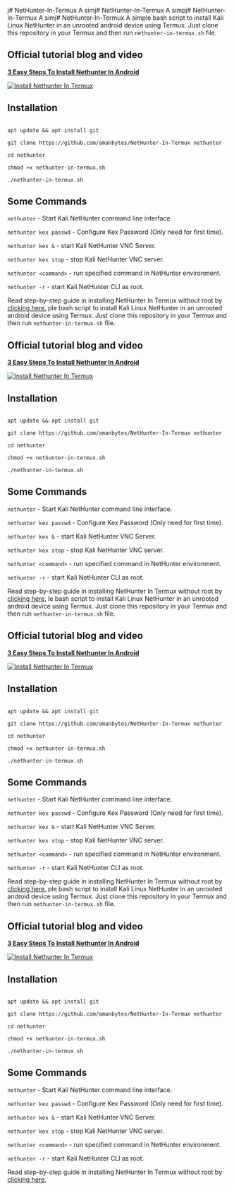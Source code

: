 j# NetHunter-In-Termux
A simj# NetHunter-In-Termux
A simpj# NetHunter-In-Termux
A simj# NetHunter-In-Termux
A simple bash script to install Kali Linux NetHunter in an unrooted android device using Termux. Just clone this repository in your Termux and then run ``` nethunter-in-termux.sh ``` file.

## Official tutorial blog and video

[**3 Easy Steps To Install Nethunter In Android**](https://amanbytes.com/install-kali-nethunter-in-android/)


[![Install Nethunter In Termux](https://img.youtube.com/vi/hwVwApYxbVw/0.jpg)](http://www.youtube.com/watch?v=hwVwApYxbVw)

## Installation

```

apt update && apt install git

git clone https://github.com/amanbytes/NetHunter-In-Termux nethunter

cd nethunter

chmod +x nethunter-in-termux.sh

./nethunter-in-termux.sh

```
## Some Commands

```nethunter``` - Start  Kali NetHunter command line interface.

```nethunter kex passwd``` - Configure Kex Password (Only need for first time).

```nethunter kex &``` - start Kali NetHunter VNC Server.

```nethunter kex stop``` - stop Kali NetHunter VNC server.

```nethunter <command>``` - run specified command in NetHunter environment.

```nethunter -r``` - start Kali NetHunter CLI as root.


Read step-by-step guide in installing NetHunter In Termux without root by [clicking here.](https://amanbytes.com/install-kali-nethunter-in-android/)
ple bash script to install Kali Linux NetHunter in an unrooted android device using Termux. Just clone this repository in your Termux and then run ``` nethunter-in-termux.sh ``` file.

## Official tutorial blog and video

[**3 Easy Steps To Install Nethunter In Android**](https://amanbytes.com/install-kali-nethunter-in-android/)


[![Install Nethunter In Termux](https://img.youtube.com/vi/hwVwApYxbVw/0.jpg)](http://www.youtube.com/watch?v=hwVwApYxbVw)

## Installation

```

apt update && apt install git

git clone https://github.com/amanbytes/NetHunter-In-Termux nethunter

cd nethunter

chmod +x nethunter-in-termux.sh

./nethunter-in-termux.sh

```
## Some Commands

```nethunter``` - Start  Kali NetHunter command line interface.

```nethunter kex passwd``` - Configure Kex Password (Only need for first time).

```nethunter kex &``` - start Kali NetHunter VNC Server.

```nethunter kex stop``` - stop Kali NetHunter VNC server.

```nethunter <command>``` - run specified command in NetHunter environment.

```nethunter -r``` - start Kali NetHunter CLI as root.


Read step-by-step guide in installing NetHunter In Termux without root by [clicking here.](https://amanbytes.com/install-kali-nethunter-in-android/)
le bash script to install Kali Linux NetHunter in an unrooted android device using Termux. Just clone this repository in your Termux and then run ``` nethunter-in-termux.sh ``` file.

## Official tutorial blog and video

[**3 Easy Steps To Install Nethunter In Android**](https://amanbytes.com/install-kali-nethunter-in-android/)


[![Install Nethunter In Termux](https://img.youtube.com/vi/hwVwApYxbVw/0.jpg)](http://www.youtube.com/watch?v=hwVwApYxbVw)

## Installation

```

apt update && apt install git

git clone https://github.com/amanbytes/NetHunter-In-Termux nethunter

cd nethunter

chmod +x nethunter-in-termux.sh

./nethunter-in-termux.sh

```
## Some Commands

```nethunter``` - Start  Kali NetHunter command line interface.

```nethunter kex passwd``` - Configure Kex Password (Only need for first time).

```nethunter kex &``` - start Kali NetHunter VNC Server.

```nethunter kex stop``` - stop Kali NetHunter VNC server.

```nethunter <command>``` - run specified command in NetHunter environment.

```nethunter -r``` - start Kali NetHunter CLI as root.


Read step-by-step guide in installing NetHunter In Termux without root by [clicking here.](https://amanbytes.com/install-kali-nethunter-in-android/)
ple bash script to install Kali Linux NetHunter in an unrooted android device using Termux. Just clone this repository in your Termux and then run ``` nethunter-in-termux.sh ``` file.

## Official tutorial blog and video

[**3 Easy Steps To Install Nethunter In Android**](https://amanbytes.com/install-kali-nethunter-in-android/)


[![Install Nethunter In Termux](https://img.youtube.com/vi/hwVwApYxbVw/0.jpg)](http://www.youtube.com/watch?v=hwVwApYxbVw)

## Installation

```

apt update && apt install git

git clone https://github.com/amanbytes/NetHunter-In-Termux nethunter

cd nethunter

chmod +x nethunter-in-termux.sh

./nethunter-in-termux.sh

```
## Some Commands

```nethunter``` - Start  Kali NetHunter command line interface.

```nethunter kex passwd``` - Configure Kex Password (Only need for first time).

```nethunter kex &``` - start Kali NetHunter VNC Server.

```nethunter kex stop``` - stop Kali NetHunter VNC server.

```nethunter <command>``` - run specified command in NetHunter environment.

```nethunter -r``` - start Kali NetHunter CLI as root.


Read step-by-step guide in installing NetHunter In Termux without root by [clicking here.](https://amanbytes.com/install-kali-nethunter-in-android/)

